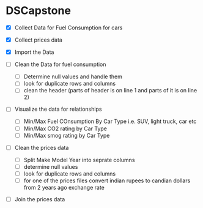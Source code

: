 # DSCapstone
- [x] Collect Data for Fuel Consumption for cars
- [X] Collect prices data
- [x] Import the Data
- [ ] Clean the Data for fuel consumption
    - [ ] Determine null values and handle them
    - [ ] look for duplicate rows and columns
    - [ ] clean the header (parts of header is on line 1 and parts of it is on line 2)
- [ ] Visualize the data for relationships
    - [ ] Min/Max Fuel COnsumption By Car Type i.e. SUV, light truck, car etc
    - [ ] Min/Max CO2 rating by Car Type
    - [ ] Min/Max smog rating by Car Type 
- [ ] Clean the prices data
    - [ ] Split Make Model Year into seprate columns
    - [ ] determine null values
    - [ ] look for duplicate rows and columns
    - [ ] for one of the prices files convert indian rupees to candian dollars from 2 years ago exchange rate
- [ ] Join the prices data
       
